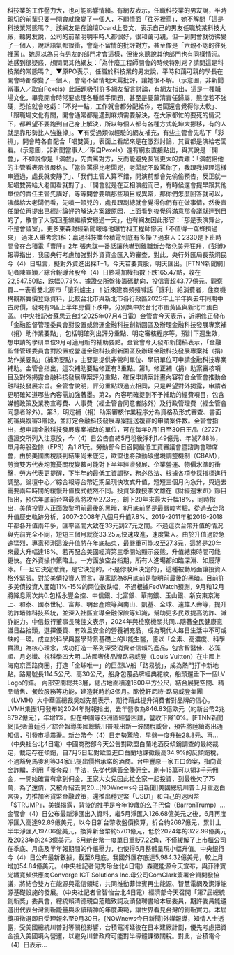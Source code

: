 科技業的工作壓力大，也可能影響情緒。有網友表示，任職科技業的男友說，平時親切的前輩只要一開會就像變了一個人，不顧情面「往死裡罵」，她不解問「這是科技業常態嗎？」該網友是在論壇Dcard上發文，表示自己的男友任職於某科技大廠，聽男友說，公司的前輩明明平時人都很好，很和藹可親，但一到開會就彷彿變了一個人，說話語氣都很衝，會毫不留情的批評對方，甚至像是「六親不認的往死裡罵」。她原以為只有男友的部門才會這樣，但後來聽說其他部門也有同樣情況。她感到很疑惑，想問問其他網友：「為什麼工程師開會的時候特別兇？請問這是科技業的常態嗎？」▼原PO表示，任職於科技業的男友說，平時和藹可親的學長在開會時都像變了一個人，會毫不留情地大罵批評，讓她很不解。（示意圖，非新聞當事人／取自Pexels）此話題吸引許多網友留言討論，有網友指出，這是一種職場文化，畢竟開會時常要處理各種棘手問題，甚至是要釐清責任歸屬，態度若不強硬，恐怕就會吃虧：「不兇一點，工作就會都分配給你，老闆還會覺得你太軟」、「跟職場文化有關，開會通常都是遇到麻煩需要解決，在大家都忙的要死的情況下，都希望不要跑到自己身上解決，所以每個人都有各種方式乾坤大挪移，有的人就是靠形勢比人強推掉」。▼有受過類似經驗的網友補充，有些主管會先私下「彩排」，開會時各自配合「唱雙簧」，表面上看起來是在激烈討論，其實都是演給老闆看。（示意圖，非新聞當事人／取自Pexels）還有網友直接點出，與其說是「開會」，不如說像是「演戲」，先責罵對方，反而能避免長官更大的責難：「演戲給他的主管看表示很嚴格」、「當你罵得比老闆兇，老闆就不敢罵你了，我跟我經理這樣串通過，處長就安靜了」、「我們主管人算不錯，開演前都會先偷偷預告，反正就一起唱雙簧給大老闆看就對了」、「開會就是在互相演戲而已，有時候還會提早跟其他單位的責任主管先講好，等等開會要噴那些項目或異常，那你們怎麼回答就可以，演戲給大老闆們看，先噴一頓兇的，處長跟副總就會覺得你們有在做事情，然後責任單位再提出已經討論好的解決方案跟原因，上面看到後覺得滿意那會議就達到目的了，散會了大家回產線繼續安穩過一天」，也有網友因此形容：「那是表演舞台，不是會議室」。更多東森財經新聞報導他曝竹科工程師慘況「不值得一窩蜂擠過來」 過來人重考念1科：贏過科技業台積電到底有多操？過來人：2330是下班時間曾在台積電「賣肝」2年 張忠謀一番話讓他嚇到離職新台幣兌美元狂升，《彭博》報導指出，我國央行考慮加強對外資資金匯入的審查，對此，央行外匯局長蔡炯民今（4）日坦言，擬對外資進出採T+1，今天若要賣股，明天匯出。[FTNN新聞網]記者陳宣穎／綜合報導台股今（4）日終場加權指數下跌165.47點，收在22,547.50點，跌幅0.73%。據證交所盤後籌碼動向，投信賣超43.77億元。觀察買...一表看雙北房市「讓利爐主」！近來建商頻頻喊話「讓利」給消費者，住商機構觀察實價登錄資料，比較台北市與新北市各行政區2025年上半年與去年同期中古房價，發現有9區上半年房價下跌中，分別集中於台北市蛋黃區與新北市蛋白區。（中央社記者蘇思云台北2025年07月4日電）金管會今天表示，近期修正發布「金融監督管理委員會對設置或營運金融科技創新園區及辦理金融科技發展專案補（捐）助作業要點」，包括明確列出評分重點、明定審核程序等，預計下週生效，想申請的學研單位9月可適用新的補助要點。金管會今天發布新聞稿表示，「金融監督管理委員會對設置或營運金融科技創新園區及辦理金融科技發展專案補（捐）助作業要點」（補助要點），主要是提供非營利單位、學研單位可申請金融科技專案補助。金管會指出，這次補助要點修正有3重點。第1，修正補（捐）助案審核項目及對外揭露金融科技發展專案評分重點，確保申請案計畫內容符合金管會推動金融科技發展宗旨。金管會說明，評分重點跟過去相同，只是希望對外揭露，申請者更明確知道哪些內容需加強著墨。第2，內容明確提到不予補助的經費項目，包含媒體政策及業務宣導費、人事費（經金管會同意者除外）及行政管理費（經金管會同意者除外）。第3，明定補（捐）助案審核作業程序分為資格及形式審查、書面初審與複審3階段，並訂定金融科技發展專案提送複審的申請案件數。金管會指出，想申請金融科技發展專案補助的單位，可在每年9月1日至30日王品（2727）遭證交所列入注意股，今（4）日公告自結5月稅後淨利1.49億元、年減7.88％，單月每股盈餘（EPS）為1.81元。勞動部今日召開最低工資審議會暨諮詢會聯席會，由於美國關稅談判結果尚未底定，歐盟也將啟動碳邊境調整機制（CBAM），勞資雙方代表均擔憂關稅變數可能對下半年經濟發展、企業營運、物價水準的衝擊，勞方代表更提醒，下半年的最低工資調整，務必依法、根據各項參採指標進行調整。論壇中心／綜合報導台幣近期呈現快攻式升值，短短三個月內急升，與過去需要兩年時間的緩慢升值模式截然不同。投資學教授李文雄在《財經週末趴》節目指出，預估年底前台幣最高將攻至27.3元，創下20年來最大升幅18%，同時指出，美債投資人正面臨黎明前最後的黑暗，8月底前將是最嚴峻考驗。從過去台幣升值歷史軌跡分析，2007-2008年八個月升值7.8%、2019-2011年和2016-2018年都各升值兩年多，匯率區間大致在33元到27元之間。不過這次台幣升值的情況與先前完全不同，短短三個月就從33.25元快速攻進，速度驚人。由於升值過於急速猛烈，專家預測這波升值將在年底結束，最嚴重可能攻至27.3元，這將是20年來最大升幅達18%。若再配合美國經濟第三季開始顯示疲態，升值結束時間可能更快。在外資操作策略上，一方面放空台指期，所有人進場都如臨深淵、如履薄冰。「一旦它決定撤資，是它決定的，不是你散戶決定的」，這種被動局面讓投資人格外緊張。對於美債投資人而言，專家認為8月底前是黎明前最後的黑暗。目前許多美債投資人面臨11%-15%的兩位數跌幅，不過根據FedWatch預測，9月和12月將降息兩次共0.包括永豐金控、中信銀、北富銀、華南銀、玉山銀、新安東京海上、和泰、國泰世紀、富邦、明台產險等與南山、凱基、全球、遠雄人壽等，提升防詐堵詐科技系統，並深入社區宣導金融保險等知識，幫助更多民眾提高防詐、識詐能力。中信銀行董事長陳佳文表示，2024年與檢察機關共同...隨著全民健康意識日益抬頭，選擇優質、有效且安全的營養補充品，成為現代人每日生活中不可或缺的一環。成立於科學與醫學背景基礎上的U能生醫，便以「全素、高濃度、科學實證」為核心理念，成功打造一系列深受消費者信賴的產品，包含智醫佳、芯藻順、月必孅、視科學四大明...法國奢侈品牌路易威登（Louis Vuitton）在中國上海南京西路商圈，打造「全球唯一」的巨型LV船「路易號」，成為熱門打卡新地點。路易號長114.5公尺、高30公尺，船身包覆品牌經典花紋，船頭還垂下一個LV Logo的錨。  內部空間總共3層，總占地面積達1600平方公尺，結合展覽空間、精品銷售、餐飲服務等功能，建造耗時約3個月。酩悅軒尼詩-路易威登集團（LVMH）大中華區總裁吳越先前表示，期待藉此提升消費者對品牌的信心。  LVMH集團1月發布的2024年財報指出，去年營收為846.83億歐元（約新台幣2兆8792億元），年增1%。但在中國等亞洲區經營困難，營收下降10%。[FTNN新聞網]記者蕭廷芬／綜合報導美國總統川普喊出新一波關稅威脅，預告將陸續寄出通知信，引發市場震盪。新台幣今（4）日走勢驚險，早盤一度升破28.8元、再...（中央社台北4日電）中國商務部今天公告對歐盟白蘭地酒反傾銷調查的最終裁定，裁定存在傾銷，自7月5日起對歐盟進口白蘭地課徵最高34.9%的反傾銷稅，不過豁免馬爹利等34家已提出價格承諾的酒商。台中豐原一家五口命案，指向黃金詐騙，利用「養套殺」手法，先從代購黃金賺佣金，刷卡15萬可以領3千元佣金，一開始確實有拿到佣金，王家大女兒因此拉全家一起投資，到最後欠了75萬，為了還債，又被介紹去開20...[NOWnews今日新聞]美國總統川普１月重返白宮後，力推加密貨幣金融政策，還推出穩定幣「USD1」和自己的迷因幣「$TRUMP」，美媒揭露，背後的推手是今年19歲的么子巴倫（BarronTrump）...金管會（4）日公布最新淨匯出入資料，繼5月淨匯入126.68億美元之後，6月再度淨匯入高達92.89億美元，以今日新台幣收盤價換算，折合約2687億元，累計上半年淨匯入197.06億美元，換算新台幣約5701億元，低於2024年的322.99億美元及2023年的243億美元。6月新台幣一度單日重貶7.22角，不僅緩解了上市櫃公司在季底、月底及半年報期間的作帳壓力，也使得6月整體呈現小幅升值。中央銀行今（4）日公布最新數據，截至6月底，我國外匯存底達5,984.32億美元，較上月增加54.84億美元。（中央社記者何秀玲台北4日電）森崴能源今天宣布，與菲律賓光纖寬頻供應商Converge ICT Solutions Inc.母公司ComClark簽署合資開發協議，將結合雙方在能源與電信領域，共同推動菲律賓再生能源、智慧電網及潔淨能源基礎設施的發展。（中央社記者曾智怡台北4日電）經濟部今天召開「第7屆總統創新獎」委員會，總統賴清德親自蒞臨致詞及頒發聘書給本屆委員，期許委員能遴選出代表台灣創新能量與永續精神的年度典範，讓世界看見台灣的創新實力。本屆獎項徵選即日受理報名至9月30日。[NOWnews今日新聞]外媒報導，知情人士透露，受美國總統川普對等關稅影響，台積電將延後在日本建廠計劃，優先考慮把資金投入美國境內營運，以避免川普政府可能對半導體課徵關稅。對此，台積電今（4）日表示...